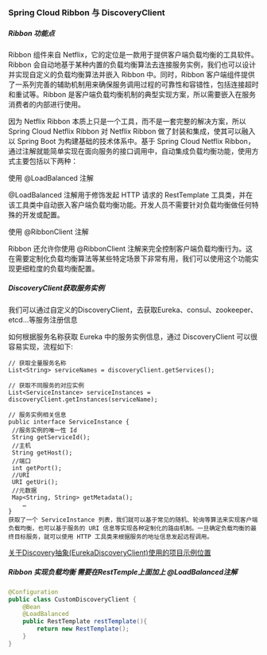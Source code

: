 ### Spring Cloud Ribbon 与 DiscoveryClient 

##### Ribbon 功能点

Ribbon 组件来自 Netflix，它的定位是一款用于提供客户端负载均衡的工具软件。Ribbon 会自动地基于某种内置的负载均衡算法去连接服务实例，我们也可以设计并实现自定义的负载均衡算法并嵌入 Ribbon 中。同时，Ribbon 客户端组件提供了一系列完善的辅助机制用来确保服务调用过程的可靠性和容错性，包括连接超时和重试等。Ribbon 是客户端负载均衡机制的典型实现方案，所以需要嵌入在服务消费者的内部进行使用。

因为 Netflix Ribbon 本质上只是一个工具，而不是一套完整的解决方案，所以 Spring Cloud Netflix Ribbon 对 Netflix Ribbon 做了封装和集成，使其可以融入以 Spring Boot 为构建基础的技术体系中。基于 Spring Cloud Netflix Ribbon，通过注解就能简单实现在面向服务的接口调用中，自动集成负载均衡功能，使用方式主要包括以下两种：

使用 @LoadBalanced 注解 

@LoadBalanced 注解用于修饰发起 HTTP 请求的 RestTemplate 工具类，并在该工具类中自动嵌入客户端负载均衡功能。开发人员不需要针对负载均衡做任何特殊的开发或配置。

使用 @RibbonClient 注解  

Ribbon 还允许你使用 @RibbonClient 注解来完全控制客户端负载均衡行为。这在需要定制化负载均衡算法等某些特定场景下非常有用，我们可以使用这个功能实现更细粒度的负载均衡配置。

##### DiscoveryClient获取服务实例

我们可以通过自定义的DiscoveryClient，去获取Eureka、consul、zookeeper、etcd...等服务注册信息

如何根据服务名称获取 Eureka 中的服务实例信息，通过 DiscoveryClient 可以很容易实现，流程如下:
```
// 获取全量服务名称
List<String> serviceNames = discoveryClient.getServices();

// 获取不同服务的对应实例
List<ServiceInstance> serviceInstances = discoveryClient.getInstances(serviceName);

// 服务实例相关信息
public interface ServiceInstance {
 //服务实例的唯一性 Id
 String getServiceId();
 //主机
 String getHost();
 //端口
 int getPort();
 //URI
 URI getUri();
 //元数据
 Map<String, String> getMetadata();
	…
}
获取了一个 ServiceInstance 列表，我们就可以基于常见的随机、轮询等算法来实现客户端负载均衡，也可以基于服务的 URI 信息等实现各种定制化的路由机制。一旦确定负载均衡的最终目标服务，就可以使用 HTTP 工具类来根据服务的地址信息发起远程调用。
```

[关于Discovery抽象(EurekaDiscoveryClient)使用的项目示例位置](https://github.com/LCY2013/spring-in-thinking/tree/master/spring-cloud-projects/sc-project/user-service/src/test/java/org/fufeng/discovery/user/controller)

##### Ribbon 实现负载均衡 需要在RestTemple上面加上 @LoadBalanced注解

```java
@Configuration
public class CustomDiscoveryClient {
    @Bean
    @LoadBalanced
    public RestTemplate restTemplate(){
        return new RestTemplate();
    }
}
```

 











